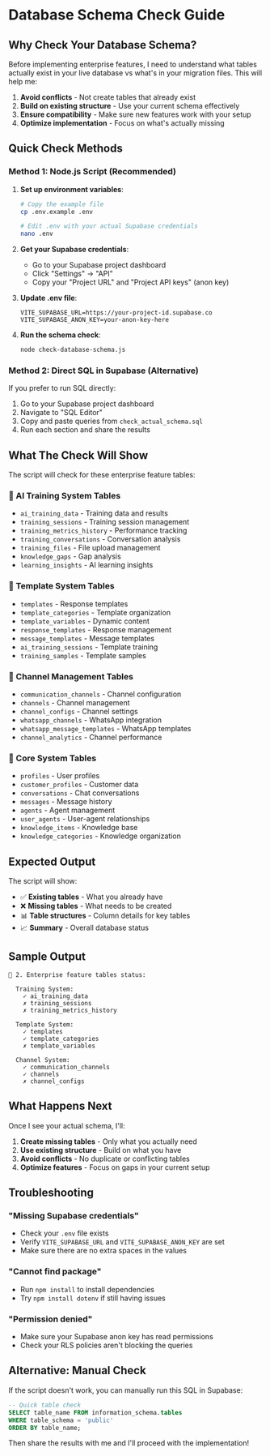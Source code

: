 # Database Schema Check Guide

## Why Check Your Database Schema?

Before implementing enterprise features, I need to understand what tables actually exist in your live database vs what's in your migration files. This will help me:

1. **Avoid conflicts** - Not create tables that already exist
2. **Build on existing structure** - Use your current schema effectively  
3. **Ensure compatibility** - Make sure new features work with your setup
4. **Optimize implementation** - Focus on what's actually missing

## Quick Check Methods

### Method 1: Node.js Script (Recommended)

1. **Set up environment variables**:
   ```bash
   # Copy the example file
   cp .env.example .env
   
   # Edit .env with your actual Supabase credentials
   nano .env
   ```

2. **Get your Supabase credentials**:
   - Go to your Supabase project dashboard
   - Click "Settings" → "API"
   - Copy your "Project URL" and "Project API keys" (anon key)

3. **Update .env file**:
   ```env
   VITE_SUPABASE_URL=https://your-project-id.supabase.co
   VITE_SUPABASE_ANON_KEY=your-anon-key-here
   ```

4. **Run the schema check**:
   ```bash
   node check-database-schema.js
   ```

### Method 2: Direct SQL in Supabase (Alternative)

If you prefer to run SQL directly:

1. Go to your Supabase project dashboard
2. Navigate to "SQL Editor"
3. Copy and paste queries from `check_actual_schema.sql`
4. Run each section and share the results

## What The Check Will Show

The script will check for these enterprise feature tables:

### 🎯 AI Training System Tables
- `ai_training_data` - Training data and results
- `training_sessions` - Training session management
- `training_metrics_history` - Performance tracking
- `training_conversations` - Conversation analysis
- `training_files` - File upload management
- `knowledge_gaps` - Gap analysis
- `learning_insights` - AI learning insights

### 📝 Template System Tables  
- `templates` - Response templates
- `template_categories` - Template organization
- `template_variables` - Dynamic content
- `response_templates` - Response management
- `message_templates` - Message templates
- `ai_training_sessions` - Template training
- `training_samples` - Template samples

### 📡 Channel Management Tables
- `communication_channels` - Channel configuration
- `channels` - Channel management
- `channel_configs` - Channel settings
- `whatsapp_channels` - WhatsApp integration
- `whatsapp_message_templates` - WhatsApp templates
- `channel_analytics` - Channel performance

### 🔧 Core System Tables
- `profiles` - User profiles
- `customer_profiles` - Customer data
- `conversations` - Chat conversations
- `messages` - Message history
- `agents` - Agent management
- `user_agents` - User-agent relationships
- `knowledge_items` - Knowledge base
- `knowledge_categories` - Knowledge organization

## Expected Output

The script will show:
- ✅ **Existing tables** - What you already have
- ❌ **Missing tables** - What needs to be created
- 📊 **Table structures** - Column details for key tables
- 📈 **Summary** - Overall database status

## Sample Output

```
🏢 2. Enterprise feature tables status:

  Training System:
    ✓ ai_training_data
    ✗ training_sessions
    ✗ training_metrics_history
    
  Template System:
    ✓ templates
    ✓ template_categories
    ✗ template_variables
    
  Channel System:
    ✓ communication_channels
    ✓ channels
    ✗ channel_configs
```

## What Happens Next

Once I see your actual schema, I'll:

1. **Create missing tables** - Only what you actually need
2. **Use existing structure** - Build on what you have
3. **Avoid conflicts** - No duplicate or conflicting tables
4. **Optimize features** - Focus on gaps in your current setup

## Troubleshooting

### "Missing Supabase credentials"
- Check your `.env` file exists
- Verify `VITE_SUPABASE_URL` and `VITE_SUPABASE_ANON_KEY` are set
- Make sure there are no extra spaces in the values

### "Cannot find package"
- Run `npm install` to install dependencies
- Try `npm install dotenv` if still having issues

### "Permission denied"
- Make sure your Supabase anon key has read permissions
- Check your RLS policies aren't blocking the queries

## Alternative: Manual Check

If the script doesn't work, you can manually run this SQL in Supabase:

```sql
-- Quick table check
SELECT table_name FROM information_schema.tables 
WHERE table_schema = 'public' 
ORDER BY table_name;
```

Then share the results with me and I'll proceed with the implementation!